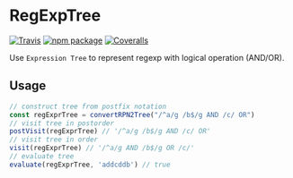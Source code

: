 # RegExpTree

[![Travis][build-badge]][build]
[![npm package][npm-badge]][npm]
[![Coveralls][coveralls-badge]][coveralls]

Use `Expression Tree` to represent regexp with logical operation (AND/OR).

## Usage

```javascript
// construct tree from postfix notation
const regExprTree = convertRPN2Tree("/^a/g /b$/g AND /c/ OR")
// visit tree in postorder
postVisit(regExprTree) // '/^a/g /b$/g AND /c/ OR'
// visit tree in order
visit(regExprTree) // '/^a/g AND /b$/g OR /c/'
// evaluate tree
evaluate(regExprTree, 'addcddb') // true
```

[build-badge]: https://img.shields.io/travis/user/repo/master.png?style=flat-square
[build]: https://travis-ci.org/user/repo

[npm-badge]: https://img.shields.io/npm/v/npm-package.png?style=flat-square
[npm]: https://www.npmjs.org/package/npm-package

[coveralls-badge]: https://img.shields.io/coveralls/user/repo/master.png?style=flat-square
[coveralls]: https://coveralls.io/github/user/repo
